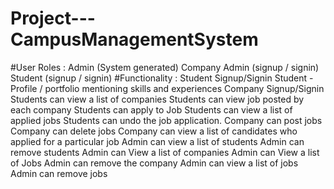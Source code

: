# Project---CampusManagementSystem
#User Roles :
Admin (System generated)
Company Admin (signup / signin)
Student (signup / signin)
#Functionality :
Student Signup/Signin
Student - Profile / portfolio mentioning skills and experiences
Company Signup/Signin
Students can view a list of companies
Students can view job posted by each company
Students can apply to Job
Students can view a list of applied jobs
Students can undo the job application.
Company can post jobs 
Company can delete jobs
Company can view a list of candidates who applied for a particular job
Admin can view a list of students 
Admin can remove students 
Admin can View a list of companies 
Admin can View a list of Jobs 
Admin can remove the company
Admin can view a list of jobs
Admin can remove jobs
